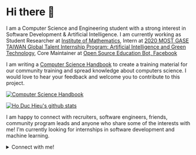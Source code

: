 # Hi there 👋

I am a Computer Science and Engineering student with a strong interest in Software Development & Artificial Intelligence. I am currently working as Student Researcher at [Institute of Mathematics](http://math.ac.vn/), Intern at [2020 MOST GASE TAIWAN Global Talent Internship Program: Artificial Intelligence and Green Technology](https://gasesummer.most.ntu.edu.tw/supervisors#Artificial), Core Maintainer at [Open Source Education Bot, Facebook]()

I am writing a [Computer Science Handbook](https://github.com/hoduchieu01/Computer-Science-Handbook) to create a training material for our community training and spread knowledge about computers science. I would love to hear your feedback and welcome you to contribute to this project.

[![Computer Science Handbook](https://github-readme-stats.vercel.app/api/pin/?username=hoduchieu01&theme=tokyonight&repo=Computer-Science-Handbook)](https://github.com/hoduchieu01/Computer-Science-Handbook)

[![Ho Duc Hieu's github stats](https://github-readme-stats.vercel.app/api?username=hoduchieu01&count_private=true&show_icons=true&theme=tokyonight)](https://github.com/hoduchieu01)

I am happy to connect with recruiters, software engineers, friends, community program leads and anyone who share some of the interests with me! I'm currently looking for internships in software development and machine learning.

<details>
  <summary>
  Connect with me!
  </summary>
<br />

- [My email: hoduchieu01@gmail.com](mailto:hoduchieu01@gmail.com)
- [Facebook](https://github.github.com/training-kit/)
- [Github](https://github.com/bpesquet/thejsway)
- [My website](https://www.hoduchieu.tech) 
- [YouTube](https://www.youtube.com/channel/UCb0AEkWItboHlbLqsRS9ERA)
- [LinkedIn](https://www.linkedin.com/in/hoduchieu01/)
- For detailed information about me, please view [my CV](https://www.hoduchieu.tech/CV_HODUCHIEU.pdf)

</details>

